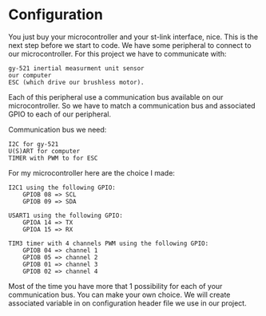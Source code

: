 # Configuration
You just buy your microcontroller and your st-link interface, nice.
This is the next step before we start to code.
We have some peripheral to connect to our microcontroller.
For this project we have to communicate with:

    gy-521 inertial measurment unit sensor
    our computer
    ESC (which drive our brushless motor).

Each of this peripheral use a communication bus available on
our microcontroller.
So we have to match a communication bus and associated GPIO to each 
of our peripheral.

Communication bus we need:

    I2C for gy-521
    U(S)ART for computer
    TIMER with PWM to for ESC

For my microcontroller here are the choice I made:

    I2C1 using the following GPIO:
        GPIOB 08 => SCL
        GPIOB 09 => SDA

    USART1 using the following GPIO:
        GPIOA 14 => TX
        GPIOA 15 => RX

    TIM3 timer with 4 channels PWM using the following GPIO:
        GPIOB 04 => channel 1
        GPIOB 05 => channel 2
        GPIOB 01 => channel 3
        GPIOB 02 => channel 4

Most of the time you have more that 1 possibility for each of your communication bus.
You can make your own choice.
We will create associated variable in on configuration header file
we use in our project.


